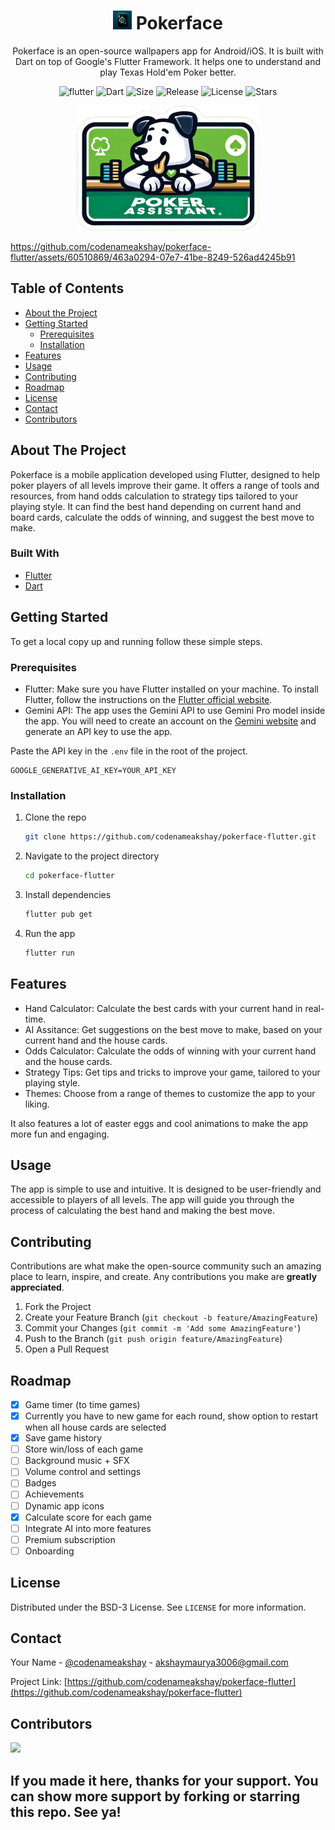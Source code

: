 # <div align="center"><img src="android/app/src/main/res/mipmap-xxhdpi/ic_launcher.png" alt="icon" width=30> Pokerface</div>

<div align="center">Pokerface is an open-source wallpapers app for Android/iOS. It is built with Dart on top of Google's Flutter Framework. It helps one to understand and play Texas Hold'em Poker better.

![flutter](https://img.shields.io/badge/Flutter-Framework-green?logo=flutter)
![Dart](https://img.shields.io/badge/Dart-Language-blue?logo=dart)
![Size](https://img.shields.io/github/repo-size/codenameakshay/pokerface-flutter?color=green)
![Release](https://img.shields.io/github/v/release/codenameakshay/pokerface-flutter)
![License](https://img.shields.io/github/license/codenameakshay/pokerface-flutter)
![Stars](https://img.shields.io/github/stars/codenameakshay/pokerface-flutter)

</div>

<div align="center"><img alt='Pokerface UI Mockup' src='assets/images/stickers/sticker4.png' height=200/></div>

https://github.com/codenameakshay/pokerface-flutter/assets/60510869/463a0294-07e7-41be-8249-526ad4245b91

## Table of Contents

- [About the Project](#about-the-project)
- [Getting Started](#getting-started)
  - [Prerequisites](#prerequisites)
  - [Installation](#installation)
- [Features](#features)
- [Usage](#usage)
- [Contributing](#contributing)
- [Roadmap](#roadmap)
- [License](#license)
- [Contact](#contact)
- [Contributors](#contributors)

## About The Project

Pokerface is a mobile application developed using Flutter, designed to help poker players of all levels improve their game. It offers a range of tools and resources, from hand odds calculation to strategy tips tailored to your playing style. It can find the best hand depending on current hand and board cards, calculate the odds of winning, and suggest the best move to make.

### Built With

- [Flutter](https://flutter.dev/)
- [Dart](https://dart.dev/)

## Getting Started

To get a local copy up and running follow these simple steps.

### Prerequisites

- Flutter: Make sure you have Flutter installed on your machine. To install Flutter, follow the instructions on the [Flutter official website](https://flutter.dev/docs/get-started/install).
- Gemini API: The app uses the Gemini API to use Gemini Pro model inside the app. You will need to create an account on the [Gemini website](https://aistudio.google.com/app/apikey) and generate an API key to use the app.

Paste the API key in the `.env` file in the root of the project.

```.env
GOOGLE_GENERATIVE_AI_KEY=YOUR_API_KEY
```

### Installation

1. Clone the repo

   ```sh
   git clone https://github.com/codenameakshay/pokerface-flutter.git
   ```

2. Navigate to the project directory

   ```sh
   cd pokerface-flutter
   ```

3. Install dependencies

   ```sh
   flutter pub get
   ```

4. Run the app

   ```sh
   flutter run
   ```

## Features

- Hand Calculator: Calculate the best cards with your current hand in real-time.
- AI Assitance: Get suggestions on the best move to make, based on your current hand and the house cards.
- Odds Calculator: Calculate the odds of winning with your current hand and the house cards.
- Strategy Tips: Get tips and tricks to improve your game, tailored to your playing style.
- Themes: Choose from a range of themes to customize the app to your liking.

It also features a lot of easter eggs and cool animations to make the app more fun and engaging.

## Usage

The app is simple to use and intuitive. It is designed to be user-friendly and accessible to players of all levels. The app will guide you through the process of calculating the best hand and making the best move.

## Contributing

Contributions are what make the open-source community such an amazing place to learn, inspire, and create. Any contributions you make are **greatly appreciated**.

1. Fork the Project
2. Create your Feature Branch (`git checkout -b feature/AmazingFeature`)
3. Commit your Changes (`git commit -m 'Add some AmazingFeature'`)
4. Push to the Branch (`git push origin feature/AmazingFeature`)
5. Open a Pull Request

## Roadmap

- [X] Game timer (to time games)
- [X] Currently you have to new game for each round, show option to restart when all house cards are selected
- [X] Save game history
- [ ] Store win/loss of each game
- [ ] Background music + SFX
- [ ] Volume control and settings
- [ ] Badges
- [ ] Achievements
- [ ] Dynamic app icons
- [X] Calculate score for each game
- [ ] Integrate AI into more features
- [ ] Premium subscription
- [ ] Onboarding

## License

Distributed under the BSD-3 License. See `LICENSE` for more information.

## Contact

Your Name - [@codenameakshay](https://x.com/codenameakshay) - <akshaymaurya3006@gmail.com>

Project Link: [https://github.com/codenameakshay/pokerface-flutter](https://github.com/codenameakshay/pokerface-flutter)

## Contributors

<a href="https://github.com/codenameakshay/pokerface-flutter/graphs/contributors">
  <img src="https://contributors-img.web.app/image?repo=codenameakshay/pokerface-flutter" />
</a>

## If you made it here, thanks for your support. You can show more support by forking or starring this repo. See ya!

